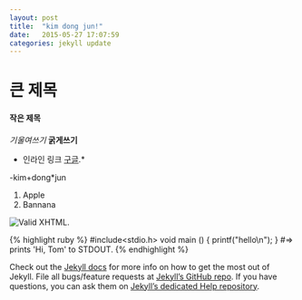 ```yaml
---
layout: post
title:  "kim dong jun!"
date:   2015-05-27 17:07:59
categories: jekyll update
---
```


# 큰 제목
#### 작은 제목

*기울여쓰기*
**굵게쓰기**

* 인라인 링크 [구글](http://www.google.com/).*

-kim+dong*jun


1. Apple
2. Bannana

![Valid XHTML](http://w3.org/Icons/valid-xhtml10).



{% highlight ruby %}
#include<stdio.h>
void main ()
{ 
  printf("hello\n");
}
#=> prints 'Hi, Tom' to STDOUT.
{% endhighlight %}

Check out the [Jekyll docs][jekyll] for more info on how to get the most out of Jekyll. File all bugs/feature requests at [Jekyll’s GitHub repo][jekyll-gh]. If you have questions, you can ask them on [Jekyll’s dedicated Help repository][jekyll-help].

[jekyll]:      http://jekyllrb.com
[jekyll-gh]:   https://github.com/jekyll/jekyll
[jekyll-help]: https://github.com/jekyll/jekyll-help
